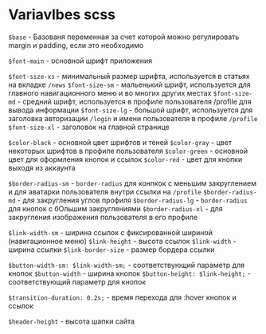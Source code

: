 # Variavlbes scss

```$base``` - Базованя переменная за счет которой можно регулировать margin и padding, если это необходимо

```$font-main``` - основной шрифт приложения

```$font-size-xs``` - минимальный размер шрифта, используется в статьях на вкладке ```/news```
```$font-size-sm``` - мальенький шрифт, используется для главного навигационного меню и во многих других местах
```$font-size-md``` - средний шрифт, используется в профиле пользователя /profile для вывода информации
```$font-size-lg``` - большой шрифт, используется для заголовка авторизации ```/login``` и имени пользователя в профиле ```/profile```
```$font-size-xl``` - заголовок на главной странице

```$color-black``` - основной цвет шрифтов и теней
```$color-gray``` - цвет некоторых шрифтов в профиле пользователя
```$color-green``` - основной цвет для оформления кнопок и ссылок
```$color-red``` - цвет для кнопки выходя из аккаунта

```$border-radius-sm``` - ```border-radius``` для конпкок с меньшим закруглением и для аватарки пользователя внутри ссылки на ```/profile```
```$border-radius-md``` - для закругления углов профиля
```$border-radius-lg``` - ```border-radius``` для кнопок с бОльшим закруглениями
```$border-radius-xl``` - для закругления изображения пользователя в его профиле

```$link-width-sm``` - ширина ссылок с фиксированной шириной (навигационное меню)
```$link-height``` - высота ссылок
```$link-width``` - ширина ссылки
```$link-border-size``` - размер бордера ссылки

```$button-width-sm: $link-width-sm;``` - соответствующий параметр для кнопок
```$button-width``` - ширина кнопок
```$button-height: $link-height;``` - соответствующий параметр для кнопок

```$transition-duration: 0.2s;``` - время перехода для :hover кнопок и ссылок

```$header-height``` - высота шапки сайта
